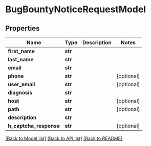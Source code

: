 # BugBountyNoticeRequestModel

## Properties
Name | Type | Description | Notes
------------ | ------------- | ------------- | -------------
**first_name** | **str** |  | 
**last_name** | **str** |  | 
**email** | **str** |  | 
**phone** | **str** |  | [optional] 
**user_email** | **str** |  | [optional] 
**diagnosis** | **str** |  | 
**host** | **str** |  | [optional] 
**path** | **str** |  | [optional] 
**description** | **str** |  | 
**h_captcha_response** | **str** |  | [optional] 

[[Back to Model list]](../README.md#documentation-for-models) [[Back to API list]](../README.md#documentation-for-api-endpoints) [[Back to README]](../README.md)

